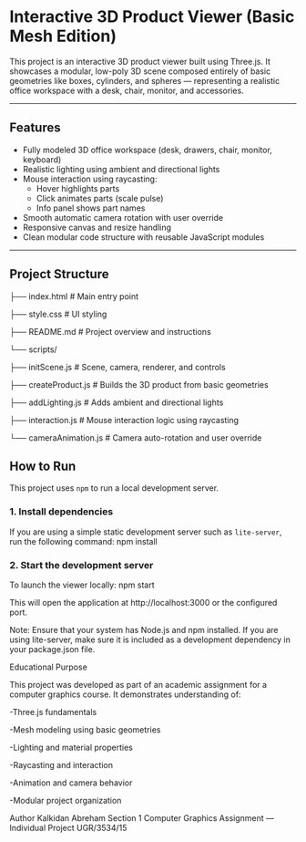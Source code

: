 # Interactive 3D Product Viewer (Basic Mesh Edition)

This project is an interactive 3D product viewer built using Three.js. It showcases a modular, low-poly 3D scene composed entirely of basic geometries like boxes, cylinders, and spheres — representing a realistic office workspace with a desk, chair, monitor, and accessories.

---

## Features

- Fully modeled 3D office workspace (desk, drawers, chair, monitor, keyboard)
- Realistic lighting using ambient and directional lights
- Mouse interaction using raycasting:
  - Hover highlights parts
  - Click animates parts (scale pulse)
  - Info panel shows part names
- Smooth automatic camera rotation with user override
- Responsive canvas and resize handling
- Clean modular code structure with reusable JavaScript modules

---

## Project Structure

├── index.html # Main entry point

├── style.css # UI styling

├── README.md # Project overview and instructions

└── scripts/

  ├── initScene.js # Scene, camera, renderer, and controls
  
  ├── createProduct.js # Builds the 3D product from basic geometries
  
  ├── addLighting.js # Adds ambient and directional lights
  
  ├── interaction.js # Mouse interaction logic using raycasting
  
  └── cameraAnimation.js # Camera auto-rotation and user override


## How to Run

This project uses `npm` to run a local development server.

### 1. Install dependencies

If you are using a simple static development server such as `lite-server`, run the following command:
npm install
### 2. Start the development server
To launch the viewer locally:
    npm start
  
This will open the application at http://localhost:3000 or the configured port.

Note: Ensure that your system has Node.js and npm installed. If you are using lite-server, make sure it is included as a development dependency in your package.json file.

Educational Purpose

This project was developed as part of an academic assignment for a computer graphics course. It demonstrates understanding of:

  -Three.js fundamentals
  
  -Mesh modeling using basic geometries
  
  -Lighting and material properties
  
  -Raycasting and interaction
  
  -Animation and camera behavior
  
  -Modular project organization

Author
Kalkidan Abreham
Section 1
Computer Graphics Assignment — Individual Project
UGR/3534/15







